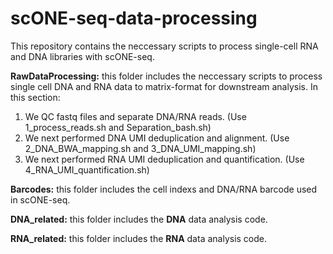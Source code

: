 # scONE-seq-data-processing
This repository contains the neccessary scripts to process single-cell RNA and DNA libraries with scONE-seq.

**RawDataProcessing:** this folder includes the neccessary scripts to process single cell DNA and RNA data to matrix-format for downstream analysis. In this section:

1. We QC fastq files and separate DNA/RNA reads. (Use 1_process_reads.sh and Separation_bash.sh)
2. We next performed DNA UMI deduplication and alignment. (Use 2_DNA_BWA_mapping.sh and 3_DNA_UMI_mapping.sh)
3. We next performed RNA UMI deduplication and quantification. (Use 4_RNA_UMI_quantification.sh)

**Barcodes:** this folder includes the cell indexs and DNA/RNA barcode used in scONE-seq.

**DNA_related:** this folder includes the **DNA** data analysis code.

**RNA_related:** this folder includes the **RNA** data analysis code.
